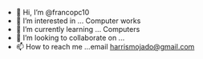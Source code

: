 - 👋 Hi, I’m @francopc10
- 👀 I’m interested in ... Computer works
- 🌱 I’m currently learning ... Computers
- 💞️ I’m looking to collaborate on ...
- 📫 How to reach me ...email harrismojado@gmail.com

<!---
francopc10/francopc10 is a ✨ special ✨ repository because its `README.md` (this file) appears on your GitHub profile.
You can click the Preview link to take a look at your changes.
--->
